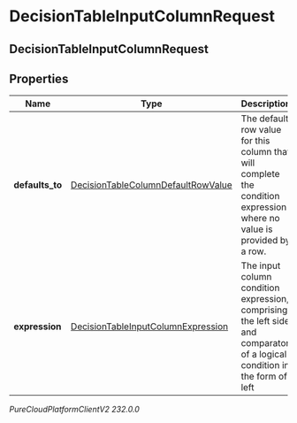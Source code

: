 # DecisionTableInputColumnRequest

## DecisionTableInputColumnRequest

## Properties

|Name | Type | Description | Notes|
|------------ | ------------- | ------------- | -------------|
| **defaults_to** | [DecisionTableColumnDefaultRowValue](DecisionTableColumnDefaultRowValue) | The default row value for this column that will complete the condition expression where no value is provided by a row. | [optional] |
| **expression** | [DecisionTableInputColumnExpression](DecisionTableInputColumnExpression) | The input column condition expression, comprising the left side and comparator of a logical condition in the form of left|comparator|right, where each row of the decision table will provide the right side to form a complete condition | |



_PureCloudPlatformClientV2 232.0.0_
